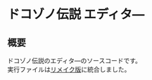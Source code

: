 # ドコゾノ伝説 エディタ―<br>

## 概要<br>
ドコゾノ伝説のエディタ―のソースコードです。<br>
実行ファイルは[リメイク版](https://github.com/nittasora/Intern2022_10_3_31_Remake)に統合しました。<br>
